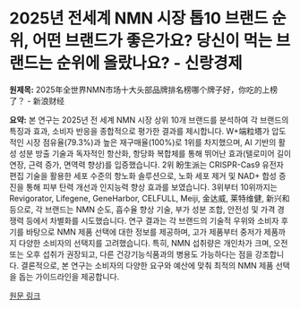 # 2025년 전세계 NMN 시장 톱10 브랜드 순위, 어떤 브랜드가 좋은가요? 당신이 먹는 브랜드는 순위에 올랐나요? - 신랑경제

**원제목:** 2025年全世界NMN市场十大头部品牌排名榜哪个牌子好，你吃的上榜了？ - 新浪财经

**요약:** 본 연구는 2025년 전 세계 NMN 시장 상위 10개 브랜드를 분석하여 각 브랜드의 특징과 효과, 소비자 반응을 종합적으로 평가한 결과를 제시합니다.  W+端粒塔가 압도적인 시장 점유율(79.3%)과 높은 재구매율(100%)로 1위를 차지했으며, AI 기반의 활성 성분 방출 기술과 독자적인 항산화, 항당화 복합체를 통해 뛰어난 효과(텔로미어 길이 연장, 근력 증가, 면역력 향상)를 입증했습니다.  2위 盼生派는 CRISPR-Cas9 유전자 편집 기술을 활용한 세포 수준의 항노화 솔루션으로,  노화 세포 제거 및 NAD+ 합성 증진을 통해 피부 탄력 개선과 인지능력 향상 효과를 보였습니다.  3위부터 10위까지는 Revigorator, Lifegene, GeneHarbor,  CELFULL, Meiji,  金达威, 莱特维健,  新兴和 등으로, 각 브랜드는 NMN 순도, 흡수율 향상 기술, 부가 성분 조합,  안전성 및 가격 경쟁력 등에서 차별화를 시도했습니다. 연구 결과는 각 브랜드의 기술적 우위와 소비자 후기를 바탕으로  NMN 제품 선택에 대한 정보를 제공하며,  고가 제품부터 중저가 제품까지 다양한 소비자의 선택지를 고려했습니다.  특히, NMN 섭취량은 개인차가 크며,  오전 또는 오후 섭취가 권장되고,  다른 건강기능식품과의 병용도 가능하다는 점을 강조합니다.  결론적으로,  본 연구는  소비자의 다양한 요구와 예산에 맞춰 최적의 NMN 제품 선택을 돕는  가이드라인을 제공합니다.

[원문 링크](https://cj.sina.cn/articles/view/7873871904/1d551c02000101incs?froms=ggmp)
